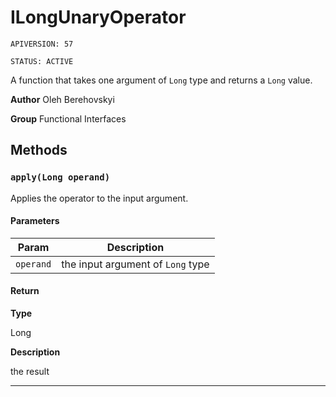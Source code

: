 # ILongUnaryOperator

`APIVERSION: 57`

`STATUS: ACTIVE`

A function that takes one argument of `Long` type and returns a `Long` value.


**Author** Oleh Berehovskyi


**Group** Functional Interfaces

## Methods
### `apply(Long operand)`

Applies the operator to the input argument.

#### Parameters
|Param|Description|
|---|---|
|`operand`|the input argument of `Long` type|

#### Return

**Type**

Long

**Description**

the result

---
